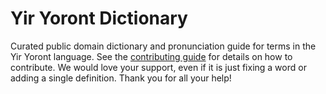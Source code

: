 
# Yir Yoront Dictionary

Curated public domain dictionary and pronunciation guide for terms in the Yir Yoront language. See the [contributing guide](https://github.com/drumworkteam/term/blob/make/.github/contributing.md) for details on how to contribute. We would love your support, even if it is just fixing a word or adding a single definition. Thank you for all your help!